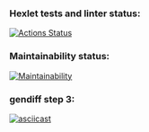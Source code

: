 ### Hexlet tests and linter status:
[![Actions Status](https://github.com/deus-ex-m/frontend-project-46/workflows/hexlet-check/badge.svg)](https://github.com/deus-ex-m/frontend-project-46/actions)
### Maintainability status:
[![Maintainability](https://api.codeclimate.com/v1/badges/74cd35462a7c58d57ee6/maintainability)](https://codeclimate.com/github/deus-ex-m/frontend-project-46/maintainability)
### gendiff step 3:
[![asciicast](https://asciinema.org/a/YgHU6eyLslxSEMkl3JnRTp5Am.svg)](https://asciinema.org/a/YgHU6eyLslxSEMkl3JnRTp5Am)